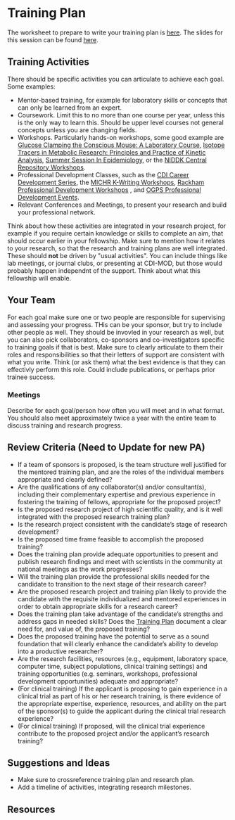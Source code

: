 # Training Plan

The worksheet to prepare to write your training plan is [here](Documents/Training_Plan_Worksheet.docx).  The slides for this session can be found [here](Documents/Slides/Training%20Goals.pptx).

## Training Activities

There should be specific activities you can articulate to achieve each goal.  Some examples:

* Mentor-based training, for example for laboratory skills or concepts that can only be learned from an expert.
* Coursework.  Limit this to no more than one course per year, unless this is the only way to learn this.  Should be upper level courses not general concepts unless you are changing fields.
* Workshops.  Particularly hands-on workshops, some good example are [Glucose Clamping the Conscious Mouse: A Laboratory Course](https://vmmpc.org/clamp-course/), [
Isotope Tracers in Metabolic Research: Principles and Practice of Kinetic Analysis](https://www.isotopetracercourse.com/), [Summer Session In Epidemiology](https://sph.umich.edu/umsse/), or the [NIDDK Central Repository Workshops](https://repository.niddk.nih.gov/events).
* Professional Development Classes, such as the [CDI Career Development Series](https://diabetes.med.umich.edu/enrichment-training-funding/training-mentoring#career-development-series), the [MICHR K-Writing Workshops](https://michr.umich.edu/offering/k-writing-workshop/), [Rackham Professional Development Workshops](https://rackham.umich.edu/professional-development/) , and [OGPS Professional Development Events](https://medschool.umich.edu/programs-admissions/phd-programs/phd-program-professional-development).
 * Relevant Conferences and Meetings, to present your research and build your professional network.

Think about how these activities are integrated in your research project, for example if you require certain knowledge or skills to complete an aim, that should occur earlier in your fellowship.  Make sure to mention how it relates to your research, so that the research and training plans are well integrated.  These should **not** be driven by "usual activities".  You can include things like lab meetings, or journal clubs, or presenting at CDI-MOD, but those would probably happen independnt of the support.  Think about what this fellowship will enable.

## Your Team

For each goal make sure one or two people are responsible for supervising and assessing your progress.  THis can be your sponsor, but try to include other people as well.  They should be invovled in your research as well, but you can also pick collaborators, co-sponsors and co-investigators specific to training goals if that is best.  Make sure to clearly articulate to them their roles and responsibilities so that their letters of support are consistent with what you write.  Think (or ask them) what the best evidence is that they can effectivly perform this role.  Could include publications, or perhaps prior trainee success.

### Meetings

Describe for each goal/person how often you will meet and in what format.  You should also meet approximately twice a year with the entire team to discuss training and research progress.

## Review Criteria (Need to Update for new PA)

* If a team of sponsors is proposed, is the team structure well justified for the mentored training plan, and are the roles of the individual members appropriate and clearly defined? 
* Are the qualifications of any collaborator(s) and/or consultant(s), including their complementary expertise and previous experience in fostering the training of fellows, appropriate for the proposed project? 
* Is the proposed research project of high scientific quality, and is it well integrated with the proposed research training plan? 
* Is the research project consistent with the candidate’s stage of research development? 
* Is the proposed time frame feasible to accomplish the proposed training? 
* Does the training plan provide adequate opportunities to present and publish research findings and meet with scientists in the community at national meetings as the work progresses?
* Will the training plan provide the professional skills needed for the candidate to transition to the next stage of their research career? 
* Are the proposed research project and training plan likely to provide the candidate with the requisite individualized and mentored experiences in order to obtain appropriate skills for a research career? 
* Does the training plan take advantage of the candidate’s strengths and address gaps in needed skills? Does the [Training Plan](Training_Plan.md) document a clear need for, and value of, the proposed training? 
* Does the proposed training have the potential to serve as a sound foundation that will clearly enhance the candidate’s ability to develop into a productive researcher? 
* Are the research facilities, resources (e.g., equipment, laboratory space, computer time, subject populations, clinical training settings) and training opportunities (e.g. seminars, workshops, professional development opportunities) adequate and appropriate? 
* (For clinical training) If the applicant is proposing to gain experience in a clinical trial as part of his or her research training, is there evidence of the appropriate expertise, experience, resources, and ability on the part of the sponsor(s) to guide the applicant during the clinical trial research experience?
* (For clinical training) If proposed, will the clinical trial experience contribute to the proposed project and/or the applicant’s research training? 


## Suggestions and Ideas

* Make sure to crossreference training plan and research plan.
* Add a timeline of activities, integrating research milestones.

## Resources